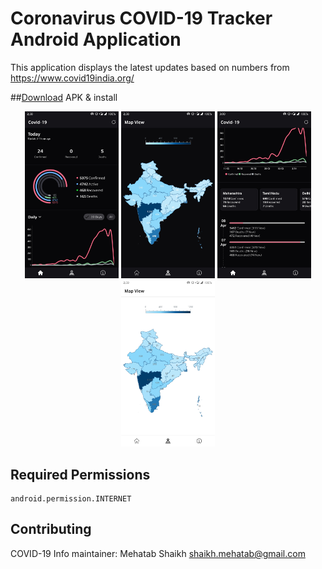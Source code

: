 # Coronavirus COVID-19 Tracker Android Application
This application displays the latest updates based on numbers from https://www.covid19india.org/

##<a href="https://github.com/Mehatab/covid-19/releases/download/1.0.0/app-release.apk">Download</a> APK & install 

<p align="center">
  <img src="screenshots/screenshot_1.jpg" width="150" title="COVID-19 Info">
  <img src="screenshots/screenshot_2.jpg" width="150" title="COVID-19 Info">
  <img src="screenshots/screenshot_5.jpg" width="150" title="COVID-19 Info">
  <img src="screenshots/screenshot_4.jpg" width="150" title="COVID-19 Info">
</p>

## Required Permissions
    android.permission.INTERNET


## Contributing
COVID-19 Info maintainer: Mehatab Shaikh <shaikh.mehatab@gmail.com>

